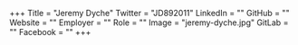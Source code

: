 +++
Title = "Jeremy Dyche"
Twitter = "JD892011"
LinkedIn = ""
GitHub = ""
Website = ""
Employer = ""
Role = ""
Image = "jeremy-dyche.jpg"
GitLab = ""
Facebook = ""
+++
